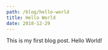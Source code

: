 ```yaml
---
path: /blog/hello-world
title: Hello World
date: 2018-12-29
---
```


This is my first blog post. Hello World!